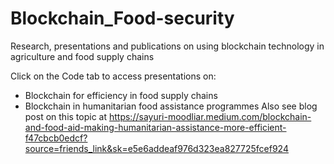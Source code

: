 # Blockchain_Food-security
Research, presentations and publications on using blockchain technology in agriculture and food supply chains

Click on the Code tab to access presentations on:
- Blockchain for efficiency in food supply chains
- Blockchain in humanitarian food assistance programmes
Also see blog post on this topic at https://sayuri-moodliar.medium.com/blockchain-and-food-aid-making-humanitarian-assistance-more-efficient-f47cbcb0edcf?source=friends_link&sk=e5e6addeaf976d323ea827725fcef924
